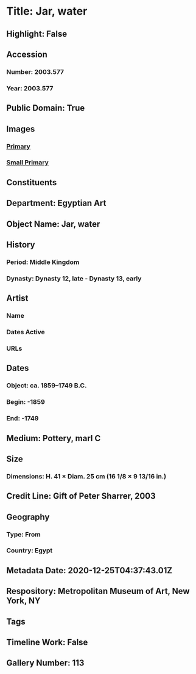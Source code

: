 # Title: Jar, water
## Highlight: False
## Accession
### Number: 2003.577
### Year: 2003.577
## Public Domain: True
## Images
### [Primary](https://images.metmuseum.org/CRDImages/eg/original/2003.577.jpg)
### [Small Primary](https://images.metmuseum.org/CRDImages/eg/web-large/2003.577.jpg)
## Constituents
## Department: Egyptian Art
## Object Name: Jar, water
## History
### Period: Middle Kingdom
### Dynasty: Dynasty 12, late - Dynasty 13, early
## Artist
### Name
### Dates Active
### URLs
## Dates
### Object: ca. 1859–1749 B.C.
### Begin: -1859
### End: -1749
## Medium: Pottery, marl C
## Size
### Dimensions: H. 41 × Diam. 25 cm (16 1/8 × 9 13/16 in.)
## Credit Line: Gift of Peter Sharrer, 2003
## Geography
### Type: From
### Country: Egypt
## Metadata Date: 2020-12-25T04:37:43.01Z
## Respository: Metropolitan Museum of Art, New York, NY
## Tags
## Timeline Work: False
## Gallery Number: 113